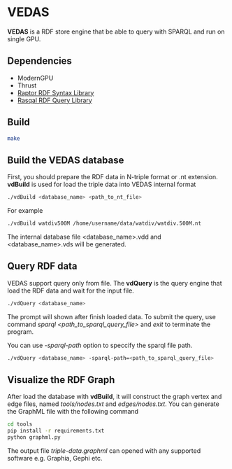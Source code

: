# VEDAS

**VEDAS** is a RDF store engine that be able to query with SPARQL and run on single GPU. 

## Dependencies
- ModernGPU
- Thrust
- [Raptor RDF Syntax Library](http://librdf.org/raptor/INSTALL.html)
- [Rasqal RDF Query Library](http://librdf.org/rasqal/INSTALL.html)

## Build
```bash
make
```

## Build the VEDAS database
First, you should prepare the RDF data in N-triple format or .nt extension. **vdBuild** is used for load the triple data into VEDAS internal format
```bash
./vdBuild <database_name> <path_to_nt_file>
```
For example
```bash
./vdBuild watdiv500M /home/username/data/watdiv/watdiv.500M.nt
```
The internal database file <database_name>.vdd and <database_name>.vds will be generated.


## Query RDF data
VEDAS support query only from file. The **vdQuery** is the query engine that load the RDF data and wait for the input file.
```bash
./vdQuery <database_name>
```
The prompt will shown after finish loaded data. To submit the query, use command *sparql <path_to_sparql_query_file>* and *exit* to terminate the program.

You can use *-sparql-path* option to speccify the sparql file path.
```bash
./vdQuery <database_name> -sparql-path=<path_to_sparql_query_file>
```

## Visualize the RDF Graph
After load the database with **vdBuild**, it will construct the graph vertex and edge files, named *tools/nodes.txt* and *edges/nodes.txt*. You can generate the GraphML file with the following command
```bash
cd tools
pip install -r requirements.txt
python graphml.py
```
The output file *triple-data.graphml* can opened with any supported software e.g. Graphia, Gephi etc.
